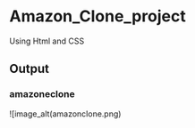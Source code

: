 # Amazon_Clone_project

Using Html and CSS

## Output

### amazoneclone
![image_alt(amazonclone.png)
